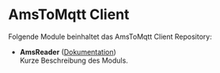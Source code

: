 # AmsToMqtt Client

Folgende Module beinhaltet das AmsToMqtt Client Repository:

- __AmsReader__ ([Dokumentation](AmsReader))  
	Kurze Beschreibung des Moduls.